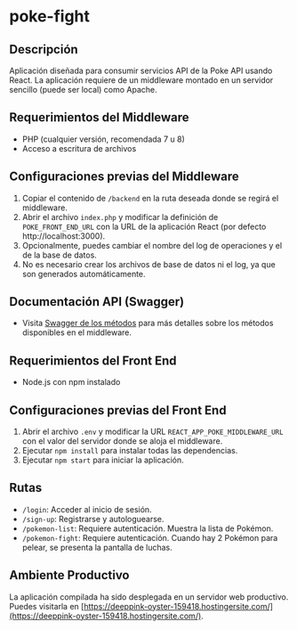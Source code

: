 # poke-fight

## Descripción
Aplicación diseñada para consumir servicios API de la Poke API usando React. La aplicación requiere de un middleware montado en un servidor sencillo (puede ser local) como Apache.

## Requerimientos del Middleware
- PHP (cualquier versión, recomendada 7 u 8)
- Acceso a escritura de archivos

## Configuraciones previas del Middleware
1. Copiar el contenido de `/backend` en la ruta deseada donde se regirá el middleware.
2. Abrir el archivo `index.php` y modificar la definición de `POKE_FRONT_END_URL` con la URL de la aplicación React (por defecto http://localhost:3000).
3. Opcionalmente, puedes cambiar el nombre del log de operaciones y el de la base de datos.
4. No es necesario crear los archivos de base de datos ni el log, ya que son generados automáticamente.

## Documentación API (Swagger)
- Visita [Swagger de los métodos](https://deeppink-oyster-159418.hostingersite.com/pokefights/middleware/swagger.html) para más detalles sobre los métodos disponibles en el middleware.

## Requerimientos del Front End
- Node.js con npm instalado

## Configuraciones previas del Front End
1. Abrir el archivo `.env` y modificar la URL `REACT_APP_POKE_MIDDLEWARE_URL` con el valor del servidor donde se aloja el middleware.
2. Ejecutar `npm install` para instalar todas las dependencias.
3. Ejecutar `npm start` para iniciar la aplicación.

## Rutas
- `/login`: Acceder al inicio de sesión.
- `/sign-up`: Registrarse y autologuearse.
- `/pokemon-list`: Requiere autenticación. Muestra la lista de Pokémon.
- `/pokemon-fight`: Requiere autenticación. Cuando hay 2 Pokémon para pelear, se presenta la pantalla de luchas.

## Ambiente Productivo
La aplicación compilada ha sido desplegada en un servidor web productivo. Puedes visitarla en [https://deeppink-oyster-159418.hostingersite.com/](https://deeppink-oyster-159418.hostingersite.com/).